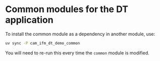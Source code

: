 # Common modules for the DT application

To install the common module as a dependency in another module, use:

```bash
uv sync -P cam_ifm_dt_demo_common
```

You will need to re-run this every time the `common` module is modified.

